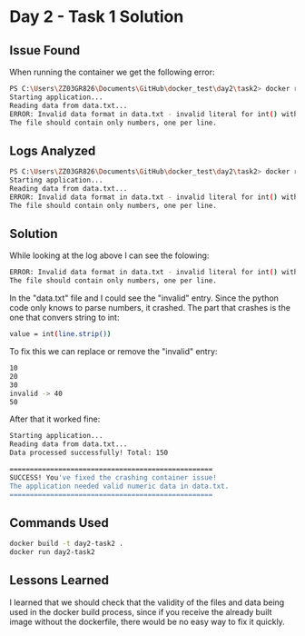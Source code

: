 # Day 2 - Task 1 Solution

## Issue Found
When running the container we get the following error:
```bash
PS C:\Users\ZZ03GR826\Documents\GitHub\docker_test\day2\task2> docker run day2-task2
Starting application...
Reading data from data.txt...
ERROR: Invalid data format in data.txt - invalid literal for int() with base 10: 'invalid'
The file should contain only numbers, one per line.
```

## Logs Analyzed
```bash
PS C:\Users\ZZ03GR826\Documents\GitHub\docker_test\day2\task2> docker run day2-task2
Starting application...
Reading data from data.txt...
ERROR: Invalid data format in data.txt - invalid literal for int() with base 10: 'invalid'
The file should contain only numbers, one per line.
```

## Solution
While looking at the log above I can see the folowing:
```bash
ERROR: Invalid data format in data.txt - invalid literal for int() with base 10: 'invalid'
The file should contain only numbers, one per line.
```
In the "data.txt" file and I could see the "invalid" entry.
Since the python code only knows to parse numbers, it crashed.
The part that crashes is the one that convers string to int:
```bash
value = int(line.strip())
```
To fix this we can replace or remove the "invalid" entry:
```bash
10
20
30
invalid -> 40
50 
```
After that it worked fine:
```bash
Starting application...
Reading data from data.txt...
Data processed successfully! Total: 150

==================================================
SUCCESS! You've fixed the crashing container issue!
The application needed valid numeric data in data.txt.
==================================================
```

## Commands Used
```bash
docker build -t day2-task2 .
docker run day2-task2
```

## Lessons Learned
I learned that we should check that the validity of the files and data being used in the docker build process, since if you receive the already built image without the dockerfile, there would be no easy way to fix it quickly.
